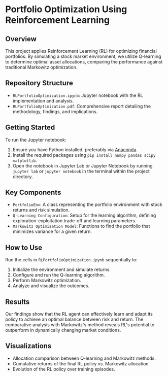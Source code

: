# Portfolio Optimization Using Reinforcement Learning

## Overview
This project applies Reinforcement Learning (RL) for optimizing financial portfolios. By simulating a stock market environment, we utilize Q-learning to determine optimal asset allocations, comparing the performance against traditional Markowitz optimization.

## Repository Structure
- `RLPortfolioOptimization.ipynb`: Jupyter notebook with the RL implementation and analysis.
- `RLPortfolioOptimization.pdf`: Comprehensive report detailing the methodology, findings, and implications.

## Getting Started
To run the Jupyter notebook:
1. Ensure you have Python installed, preferably via [Anaconda](https://www.anaconda.com/products/individual).
2. Install the required packages using `pip install numpy pandas scipy matplotlib`.
3. Open the notebook in Jupyter Lab or Jupyter Notebook by running `jupyter lab` or `jupyter notebook` in the terminal within the project directory.

## Key Components
- `PortfolioEnv`: A class representing the portfolio environment with stock returns and risk simulation.
- `Q-Learning Configuration`: Setup for the learning algorithm, defining exploration-exploitation trade-off and learning parameters.
- `Markowitz Optimization Model`: Functions to find the portfolio that minimizes variance for a given return.

## How to Use
Run the cells in `RLPortfolioOptimization.ipynb` sequentially to:
1. Initialize the environment and simulate returns.
2. Configure and run the Q-learning algorithm.
3. Perform Markowitz optimization.
4. Analyze and visualize the outcomes.

## Results
Our findings show that the RL agent can effectively learn and adapt its policy to achieve an optimal balance between risk and return. The comparative analysis with Markowitz's method reveals RL's potential to outperform in dynamically changing market conditions.

## Visualizations
- Allocation comparison between Q-learning and Markowitz methods.
- Cumulative returns of the final RL policy vs. Markowitz allocation.
- Evolution of the RL policy over training episodes.
